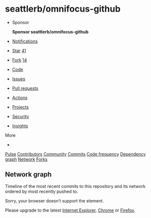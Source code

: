 # seattlerb/omnifocus-github

* Sponsor

   **Sponsor seattlerb/omnifocus-github**

*  [Notifications](https://github.com/login?return_to=%2Fseattlerb%2Fomnifocus-github)
*  [ Star](https://github.com/login?return_to=%2Fseattlerb%2Fomnifocus-github) [41](seattlerb-omnifocus-github.md)
*  [Fork](https://github.com/login?return_to=%2Fseattlerb%2Fomnifocus-github) [14](network/seattlerb-omnifocus-github.md)
*  [Code]()
*  [Issues](seattlerb-omnifocus-github-1.md)
*  [Pull requests](seattlerb-omnifocus-github-2.md)
*  [Actions](seattlerb-omnifocus-github-3.md)
*  [Projects](seattlerb-omnifocus-github-4.md)
*  [Security](build-software-better-together.md)
*  [Insights](seattlerb-omnifocus-github-5.md)

More

* 
 [Pulse](seattlerb-omnifocus-github-5.md) [Contributors](graphs/seattlerb-omnifocus-github.md) [Community](seattlerb-omnifocus-github-9.md) [Commits](graphs/seattlerb-omnifocus-github-1.md) [Code frequency](graphs/seattlerb-omnifocus-github-2.md) [Dependency graph](network/seattlerb-omnifocus-github-1.md) [Network](seattlerb-omnifocus-github-10.md) [Forks](network/seattlerb-omnifocus-github.md)

## Network graph

Timeline of the most recent commits to this repository and its network ordered by most recently pushed to.

Sorry, your browser doesn’t support the  element.

Please upgrade to the latest [Internet Explorer](https://www.microsoft.com/ie), [Chrome](https://www.google.com/chrome) or [Firefox](https://mozilla.org/firefox).

